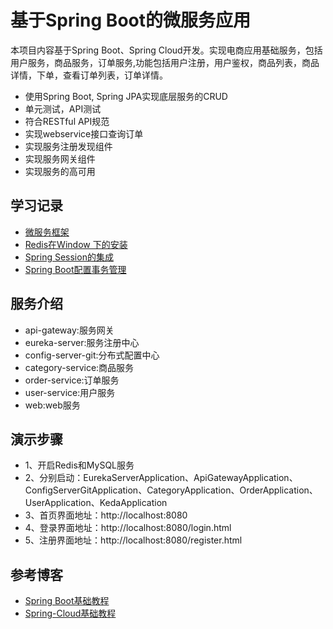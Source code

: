 # 基于Spring Boot的微服务应用

本项目内容基于Spring Boot、Spring Cloud开发。实现电商应用基础服务，包括用户服务，商品服务，订单服务,功能包括用户注册，用户鉴权，商品列表，商品详情，下单，查看订单列表，订单详情。

- 使用Spring Boot, Spring JPA实现底层服务的CRUD 
- 单元测试，API测试 
- 符合RESTful API规范 
- 实现webservice接口查询订单
- 实现服务注册发现组件
- 实现服务网关组件
- 实现服务的高可用

## 学习记录
- [微服务框架](https://github.com/suxiongwei/keda/blob/master/web/src/main/resources/static/readme/micro_service.md)
- [Redis在Window 下的安装](https://github.com/suxiongwei/keda/blob/master/web/src/main/resources/static/readme/redis.md)
- [Spring Session的集成](https://github.com/suxiongwei/keda/blob/master/web/src/main/resources/static/readme/spring_session.md)
- [Spring Boot配置事务管理](https://github.com/suxiongwei/keda/blob/master/web/src/main/resources/static/readme/transactional.md)
## 服务介绍
* api-gateway:服务网关
* eureka-server:服务注册中心
* config-server-git:分布式配置中心
* category-service:商品服务
* order-service:订单服务
* user-service:用户服务
* web:web服务
## 演示步骤
- 1、开启Redis和MySQL服务
- 2、分别启动：EurekaServerApplication、ApiGatewayApplication、ConfigServerGitApplication、CategoryApplication、OrderApplication、UserApplication、KedaApplication
- 3、首页界面地址：http://localhost:8080
- 4、登录界面地址：http://localhost:8080/login.html
- 5、注册界面地址：http://localhost:8080/register.html

## 参考博客
- [Spring Boot基础教程](http://blog.didispace.com/Spring-Boot%E5%9F%BA%E7%A1%80%E6%95%99%E7%A8%8B/)
- [Spring-Cloud基础教程](http://blog.didispace.com/Spring-Cloud%E5%9F%BA%E7%A1%80%E6%95%99%E7%A8%8B/ )

